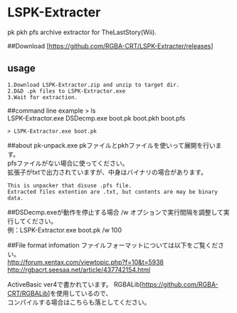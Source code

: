 # LSPK-Extracter
pk pkh pfs archive extractor for TheLastStory(Wii).

##Download
	[https://github.com/RGBA-CRT/LSPK-Extracter/releases]
    

## usage
	1.Download LSPK-Extractor.zip and unzip to target dir.
	2.D&D .pk files to LSPK-Extractor.exe 
	3.Wait for extraction.


##command line example
	> ls  
	LSPK-Extractor.exe	DSDecmp.exe	boot.pk	boot.pkh	boot.pfs  
	  
	> LSPK-Extractor.exe boot.pk  


##about pk-unpack.exe
	pkファイルとpkhファイルを使いって展開を行います。  
	pfsファイルがない場合に使ってください。  
	拡張子がtxtで出力されていますが、中身はバイナリの場合があります。  
	
	This is unpacker that disuse .pfs file.
	Extracted files extention are .txt, but contents are may be binary data.


##DSDecmp.exeが動作を停止する場合
	/w オプションで実行間隔を調整して実行してください。  
	例：LSPK-Extractor.exe boot.pk /w 100  


##File format infomation
	ファイルフォーマットについては以下をご覧ください。  
	http://forum.xentax.com/viewtopic.php?f=10&t=5938  
	http://rgbacrt.seesaa.net/article/437742154.html  


ActiveBasic ver4で書かれています。
RGBALib[<https://github.com/RGBA-CRT/RGBALib>]を使用しているので、  
コンパイルする場合はこちらも落としてください。
